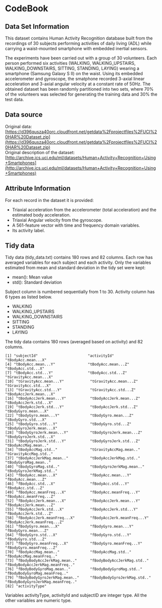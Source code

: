 # CodeBook

## Data Set Information

This dataset contains Human Activity Recognition database built from the recordings of 30 subjects performing activities of daily living (ADL) while carrying a waist-mounted smartphone with embedded inertial sensors.

The experiments have been carried out with a group of 30 volunteers. Each person performed six activities (WALKING, WALKING_UPSTAIRS, WALKING_DOWNSTAIRS, SITTING, STANDING, LAYING) wearing a smartphone (Samsung Galaxy S II) on the waist. Using its embedded accelerometer and gyroscope, the smatphone recorded 3-axial linear acceleration and 3-axial angular velocity at a constant rate of 50Hz. The obtained dataset has been randomly partitioned into two sets, where 70% of the volunteers was selected for generating the training data and 30% the test data.

## Data source
Original data: [https://d396qusza40orc.cloudfront.net/getdata%2Fprojectfiles%2FUCI%20HAR%20Dataset.zip](https://d396qusza40orc.cloudfront.net/getdata%2Fprojectfiles%2FUCI%20HAR%20Dataset.zip)  
Original description of the dataset: [http://archive.ics.uci.edu/ml/datasets/Human+Activity+Recognition+Using+Smartphones](http://archive.ics.uci.edu/ml/datasets/Human+Activity+Recognition+Using+Smartphones)


## Attribute Information

For each record in the dataset it is provided: 
 * Triaxial acceleration from the accelerometer (total acceleration) and the estimated body acceleration. 
 * Triaxial Angular velocity from the gyroscope. 
 * A 561-feature vector with time and frequency domain variables. 
 * Its activity label. 

## Tidy data

Tidy data (tidy_data.txt) contains 180 rows and 82 columns. Each row has averaged variables for each subject and each activity.
Only the variables estimated from mean and standard deviation in the tidy set were kept:
 * mean(): Mean value
 * std(): Standard deviation

Subject column is numbered sequentially from 1 to 30. Activity column has 6 types as listed below.

 * WALKING
 * WALKING_UPSTAIRS
 * WALKING_DOWNSTAIRS
 * SITTING
 * STANDING
 * LAYING

The tidy data contains 180 rows (averaged based on activity) and 82 columns.

```
[1] "subjectId"                       "activityId"                      "tBodyAcc.mean...X"
[4] "tBodyAcc.mean...Y"               "tBodyAcc.mean...Z"               "tBodyAcc.std...X"
[7] "tBodyAcc.std...Y"                "tBodyAcc.std...Z"                "tGravityAcc.mean...X" 
[10] "tGravityAcc.mean...Y"            "tGravityAcc.mean...Z"            "tGravityAcc.std...X" 
[13] "tGravityAcc.std...Y"             "tGravityAcc.std...Z"             "tBodyAccJerk.mean...X" 
[16] "tBodyAccJerk.mean...Y"           "tBodyAccJerk.mean...Z"           "tBodyAccJerk.std...X"
[19] "tBodyAccJerk.std...Y"            "tBodyAccJerk.std...Z"            "tBodyGyro.mean...X"
[22] "tBodyGyro.mean...Y"              "tBodyGyro.mean...Z"              "tBodyGyro.std...X"
[25] "tBodyGyro.std...Y"               "tBodyGyro.std...Z"               "tBodyGyroJerk.mean...X"
[28] "tBodyGyroJerk.mean...Y"          "tBodyGyroJerk.mean...Z"          "tBodyGyroJerk.std...X"
[31] "tBodyGyroJerk.std...Y"           "tBodyGyroJerk.std...Z"           "tBodyAccMag.mean.."
[34] "tBodyAccMag.std.."               "tGravityAccMag.mean.."           "tGravityAccMag.std.."
[37] "tBodyAccJerkMag.mean.."          "tBodyAccJerkMag.std.."           "tBodyGyroMag.mean.."
[40] "tBodyGyroMag.std.."              "tBodyGyroJerkMag.mean.."         "tBodyGyroJerkMag.std.."
[43] "fBodyAcc.mean...X"               "fBodyAcc.mean...Y"               "fBodyAcc.mean...Z"
[46] "fBodyAcc.std...X"                "fBodyAcc.std...Y"                "fBodyAcc.std...Z" 
[49] "fBodyAcc.meanFreq...X"           "fBodyAcc.meanFreq...Y"           "fBodyAcc.meanFreq...Z"
[52] "fBodyAccJerk.mean...X"           "fBodyAccJerk.mean...Y"           "fBodyAccJerk.mean...Z"
[55] "fBodyAccJerk.std...X"            "fBodyAccJerk.std...Y"            "fBodyAccJerk.std...Z"
[58] "fBodyAccJerk.meanFreq...X"       "fBodyAccJerk.meanFreq...Y"       "fBodyAccJerk.meanFreq...Z" 
[61] "fBodyGyro.mean...X"              "fBodyGyro.mean...Y"              "fBodyGyro.mean...Z"
[64] "fBodyGyro.std...X"               "fBodyGyro.std...Y"               "fBodyGyro.std...Z"
[67] "fBodyGyro.meanFreq...X"          "fBodyGyro.meanFreq...Y"          "fBodyGyro.meanFreq...Z"
[70] "fBodyAccMag.mean.."              "fBodyAccMag.std.."               "fBodyAccMag.meanFreq.."
[73] "fBodyBodyAccJerkMag.mean.."      "fBodyBodyAccJerkMag.std.."       "fBodyBodyAccJerkMag.meanFreq.." 
[76] "fBodyBodyGyroMag.mean.."         "fBodyBodyGyroMag.std.."          "fBodyBodyGyroMag.meanFreq.."
[79] "fBodyBodyGyroJerkMag.mean.."     "fBodyBodyGyroJerkMag.std.."      "fBodyBodyGyroJerkMag.meanFreq.."
[82] "activityType"
```

Variables activityType, activityId and subjectID are integer type. All the other variables are numeric type.


